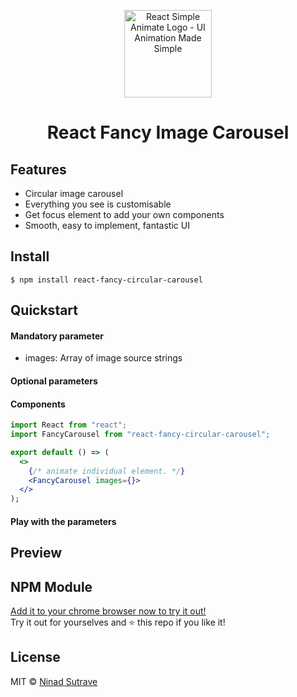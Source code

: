 <div align="center"><p align="center"><a href="https://react-simple-animate.now.sh"><img src="https://raw.githubusercontent.com/bluebill1049/react-simple-animate/master/logo.png" alt="React Simple Animate Logo - UI Animation Made Simple" width="140px" /></a></p></div>

<h1 align="center">React Fancy Image Carousel</h1>

## Features

- Circular image carousel
- Everything you see is customisable
- Get focus element to add your own components
- Smooth, easy to implement, fantastic UI

## Install

    $ npm install react-fancy-circular-carousel

## Quickstart

#### Mandatory parameter

- images: Array of image source strings

#### Optional parameters



#### Components

```jsx
import React from "react";
import FancyCarousel from "react-fancy-circular-carousel";

export default () => (
  <>
    {/* animate individual element. */}
    <FancyCarousel images={}>
  </>
);

```

#### Play with the parameters


## Preview 


## NPM Module

[Add it to your chrome browser now to try it out!](https://chrome.google.com/webstore/detail/lookup/lamkbakfmcoaibacdbpgejffopbhhpgn?hl=en)  
Try it out for yourselves and ⭐ this repo if you like it!

## License

MIT © [Ninad Sutrave](https://ninadsutrave.in)